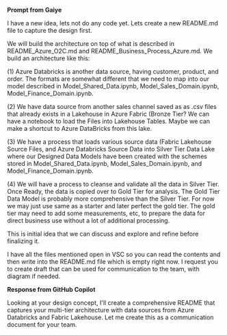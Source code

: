 **Prompt from Gaiye**

I have a new idea, lets not do any code yet. Lets create a new README.md file to capture the design first. 

We will build the architecture on top of what is described in README_Azure_O2C.md and README_Business_Process_Azure.md. We build an architecture like this: 

(1) Azure Databricks is another data source, having customer, product, and order. The formats are somewhat different that we need to map into our model described in Model_Shared_Data.ipynb, Model_Sales_Domain.ipynb, Model_Finance_Domain.ipynb. 

(2) We have data source from another sales channel saved as as .csv files that already exists in a Lakehouse in Azure Fabric (Bronze Tier? We can have a notebook to load the Files into Lakehouse Tables. Maybe we can make a shortcut to Azure DataBricks from this lake. 

(3) We have a process that loads various source data (Fabric Lakehouse Source Files, and Azure Databricks Source Data into Silver Tier Data Lake where our Designed Data Models have been created with the schemes stored in Model_Shared_Data.ipynb, Model_Sales_Domain.ipynb, and Model_Finance_Domain.ipynb. 

(4) We will have a process to cleanse and validate all the data in Silver Tier. Once Ready, the data is copied over to Gold Tier for analysis. The Gold Tier Data Model is probably more comprehensive than the Silver Tier. For now we may just use same as a starter and later perfect the gold tier. The gold tier may need to add some measurements, etc, to prepare the data for direct business use without a lot of additional processing. 

This is initial idea that we can discuss and explore and refine before finalizing it. 

I have all the files mentioned open in VSC so you can read the contents and then write into the README.md file which is empty right now. I request you to create draft that can be used for communication to the team, with diagram if needed. 

**Response from GitHub Copilot** 

Looking at your design concept, I'll create a comprehensive README that captures your multi-tier architecture with data sources from Azure Databricks and Fabric Lakehouse. Let me create this as a communication document for your team.


